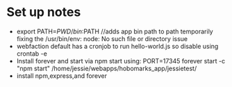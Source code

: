 # Set up notes

- export PATH=$PWD/bin:$PATH //adds app bin path to path temporarily fixing the /usr/bin/env: node: No such file or directory issue
- webfaction default has a cronjob to run hello-world.js so disable using crontab -e
- Install forever and start via npm start using: PORT=17345 forever start -c "npm start" /home/jessie/webapps/hobomarks_app/jessietest/
- install npm,express,and forever
